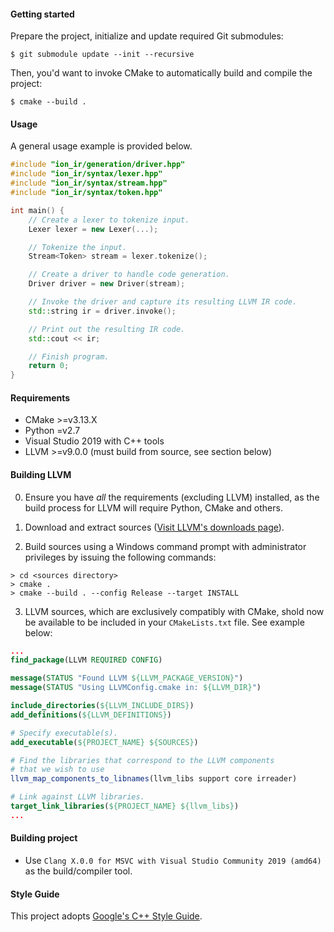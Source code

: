 #### Getting started

Prepare the project, initialize and update required Git submodules:

```shell
$ git submodule update --init --recursive
```

Then, you'd want to invoke CMake to automatically build and compile the project:

```shell
$ cmake --build .
```

#### Usage

A general usage example is provided below.

```cpp
#include "ion_ir/generation/driver.hpp"
#include "ion_ir/syntax/lexer.hpp"
#include "ion_ir/syntax/stream.hpp"
#include "ion_ir/syntax/token.hpp"

int main() {
    // Create a lexer to tokenize input.
    Lexer lexer = new Lexer(...);

    // Tokenize the input.
    Stream<Token> stream = lexer.tokenize();

    // Create a driver to handle code generation.
    Driver driver = new Driver(stream);

    // Invoke the driver and capture its resulting LLVM IR code.
    std::string ir = driver.invoke();

    // Print out the resulting IR code.
    std::cout << ir;

    // Finish program.
    return 0;
}
```

#### Requirements

* CMake >=v3.13.X
* Python =v2.7
* Visual Studio 2019 with C++ tools
* LLVM >=v9.0.0 (must build from source, see section below)

#### Building LLVM

0. Ensure you have _all_ the requirements (excluding LLVM) installed, as the build process for LLVM will require Python, CMake and others.

1. Download and extract sources ([Visit LLVM's downloads page](http://releases.llvm.org/download.html)).

2. Build sources using a Windows command prompt with administrator privileges by issuing the following commands:

```
> cd <sources directory>
> cmake .
> cmake --build . --config Release --target INSTALL
```

3. LLVM sources, which are exclusively compatibly with CMake, shold now be available to be included in your `CMakeLists.txt` file. See example below:

```cmake
...
find_package(LLVM REQUIRED CONFIG)

message(STATUS "Found LLVM ${LLVM_PACKAGE_VERSION}")
message(STATUS "Using LLVMConfig.cmake in: ${LLVM_DIR}")

include_directories(${LLVM_INCLUDE_DIRS})
add_definitions(${LLVM_DEFINITIONS})

# Specify executable(s).
add_executable(${PROJECT_NAME} ${SOURCES})

# Find the libraries that correspond to the LLVM components
# that we wish to use
llvm_map_components_to_libnames(llvm_libs support core irreader)

# Link against LLVM libraries.
target_link_libraries(${PROJECT_NAME} ${llvm_libs})
...
```

#### Building project

* Use `Clang X.0.0 for MSVC with Visual Studio Community 2019 (amd64)` as the build/compiler tool.

#### Style Guide

This project adopts [Google's C++ Style Guide](https://google.github.io/styleguide/cppguide.html).
